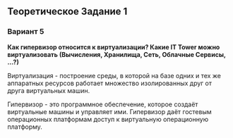 ## Теоретическое Задание 1

### Вариант 5

**Как гипервизор относится к виртуализации? Какие IT Tower можно виртуализовать (Вычисления, Хранилища, Сеть, Облачные Сервисы, …?)**

Виртуализация - построение среды, в которой на базе одних и тех же аппаратных ресурсов работает множество изолированных друг от друга виртуальных машин. 

Гипервизор - это программное обеспечение, которое создаёт виртуальные машины и управляет ими. Гипервизор даёт гостевым операционных платформам доступ к виртуальную операционную платформу.
